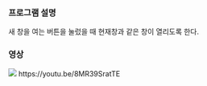 ### 프로그램 설명
새 창을 여는 버튼을 눌렀을 때 현재창과 같은 창이 열리도록 한다.

### 영상
<img src="https://github.com/Zyayou/WinUI3_NewMyPage/issues/1#issue-1491573106">
https://youtu.be/8MR39SratTE
